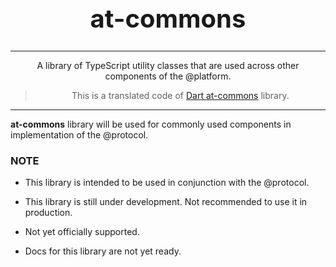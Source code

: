 <h1 align="center" style="font-size: 40px">at-commons</h1>

---

<p align="center">A library of TypeScript utility classes that are used across other components of the @‎platform.</p>

> <p align="center">This is a translated code of <a href="https://pub.dev/packages/at_commons">Dart at-commons</a> library.</p>

---

**at-commons** library will be used for commonly used components in implementation of the @protocol.

### NOTE

* This library is intended to be used in conjunction with the @protocol.

* This library is still under development. Not recommended to use it in production.

* Not yet officially supported.

* Docs for this library are not yet ready.
